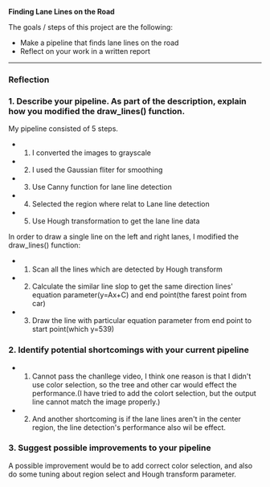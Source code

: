 
**Finding Lane Lines on the Road**

The goals / steps of this project are the following:
* Make a pipeline that finds lane lines on the road
* Reflect on your work in a written report


[//]: # (Image References)

[image1]: ./examples/grayscale.jpg "Grayscale"

---

### Reflection

### 1. Describe your pipeline. As part of the description, explain how you modified the draw_lines() function.

My pipeline consisted of 5 steps. 
* 1. I converted the images to grayscale
* 2. I used the Gaussian fliter for smoothing
* 3. Use Canny function for lane line detection
* 4. Selected the region where relat to Lane line detection
* 5. Use Hough transformation to get the lane line data

In order to draw a single line on the left and right lanes, I modified the draw_lines() function:
* 1. Scan all the lines which are detected by Hough transform
* 2. Calculate the similar line slop to get the same direction lines' equation parameter(y=Ax+C) and end point(the farest point from car)
* 3. Draw the line with particular equation parameter from end point to start point(which y=539)

### 2. Identify potential shortcomings with your current pipeline

* 1. Cannot pass the chanllege video, I think one reason is that I didn't use color selection, so the tree and other car would effect the performance.(I have tried to add the colort selection, but the output line cannot match the image properly.)
* 2. And another shortcoming is if the lane lines aren't in the center region, the line detection's performance also wil be effect.

### 3. Suggest possible improvements to your pipeline

A possible improvement would be to add correct color selection, and also do some tuning about region select and Hough transform parameter.
